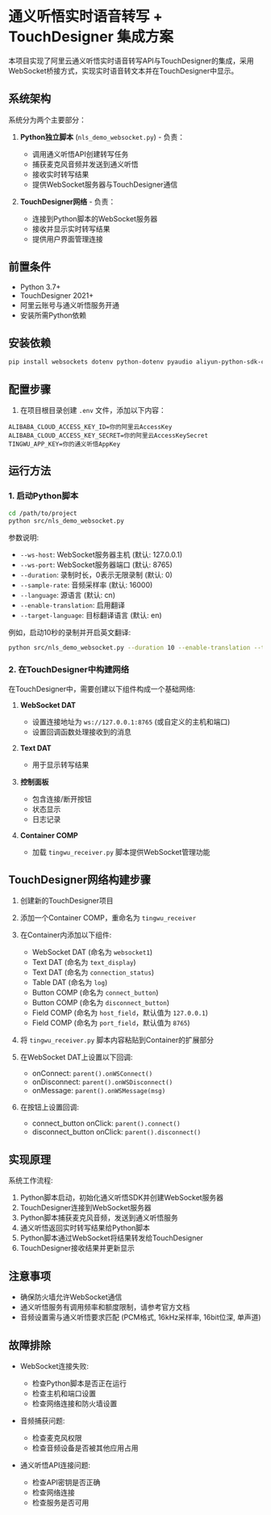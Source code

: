 # 通义听悟实时语音转写 + TouchDesigner 集成方案

本项目实现了阿里云通义听悟实时语音转写API与TouchDesigner的集成，采用WebSocket桥接方式，实现实时语音转文本并在TouchDesigner中显示。

## 系统架构

系统分为两个主要部分：

1. **Python独立脚本** (`nls_demo_websocket.py`) - 负责：
   - 调用通义听悟API创建转写任务
   - 捕获麦克风音频并发送到通义听悟
   - 接收实时转写结果
   - 提供WebSocket服务器与TouchDesigner通信

2. **TouchDesigner网络** - 负责：
   - 连接到Python脚本的WebSocket服务器
   - 接收并显示实时转写结果
   - 提供用户界面管理连接

## 前置条件

- Python 3.7+
- TouchDesigner 2021+
- 阿里云账号与通义听悟服务开通
- 安装所需Python依赖

## 安装依赖

```bash
pip install websockets dotenv python-dotenv pyaudio aliyun-python-sdk-core aliyun-python-sdk-tingwu
```

## 配置步骤

1. 在项目根目录创建 `.env` 文件，添加以下内容：

```
ALIBABA_CLOUD_ACCESS_KEY_ID=你的阿里云AccessKey
ALIBABA_CLOUD_ACCESS_KEY_SECRET=你的阿里云AccessKeySecret
TINGWU_APP_KEY=你的通义听悟AppKey
```

## 运行方法

### 1. 启动Python脚本

```bash
cd /path/to/project
python src/nls_demo_websocket.py
```

参数说明:
- `--ws-host`: WebSocket服务器主机 (默认: 127.0.0.1)
- `--ws-port`: WebSocket服务器端口 (默认: 8765)
- `--duration`: 录制时长，0表示无限录制 (默认: 0)
- `--sample-rate`: 音频采样率 (默认: 16000)
- `--language`: 源语言 (默认: cn)
- `--enable-translation`: 启用翻译
- `--target-language`: 目标翻译语言 (默认: en)

例如，启动10秒的录制并开启英文翻译:

```bash
python src/nls_demo_websocket.py --duration 10 --enable-translation --target-language en
```

### 2. 在TouchDesigner中构建网络

在TouchDesigner中，需要创建以下组件构成一个基础网络:

1. **WebSocket DAT**
   - 设置连接地址为 `ws://127.0.0.1:8765` (或自定义的主机和端口)
   - 设置回调函数处理接收到的消息

2. **Text DAT**
   - 用于显示转写结果

3. **控制面板**
   - 包含连接/断开按钮
   - 状态显示
   - 日志记录

4. **Container COMP**
   - 加载 `tingwu_receiver.py` 脚本提供WebSocket管理功能

## TouchDesigner网络构建步骤

1. 创建新的TouchDesigner项目
2. 添加一个Container COMP，重命名为 `tingwu_receiver`
3. 在Container内添加以下组件:
   - WebSocket DAT (命名为 `websocket1`)
   - Text DAT (命名为 `text_display`)
   - Text DAT (命名为 `connection_status`)
   - Table DAT (命名为 `log`)
   - Button COMP (命名为 `connect_button`)
   - Button COMP (命名为 `disconnect_button`)
   - Field COMP (命名为 `host_field`，默认值为 `127.0.0.1`)
   - Field COMP (命名为 `port_field`，默认值为 `8765`)
4. 将 `tingwu_receiver.py` 脚本内容粘贴到Container的扩展部分

5. 在WebSocket DAT上设置以下回调:
   - onConnect: `parent().onWSConnect()`
   - onDisconnect: `parent().onWSDisconnect()`
   - onMessage: `parent().onWSMessage(msg)`

6. 在按钮上设置回调:
   - connect_button onClick: `parent().connect()`
   - disconnect_button onClick: `parent().disconnect()`

## 实现原理

系统工作流程:

1. Python脚本启动，初始化通义听悟SDK并创建WebSocket服务器
2. TouchDesigner连接到WebSocket服务器
3. Python脚本捕获麦克风音频，发送到通义听悟服务
4. 通义听悟返回实时转写结果给Python脚本
5. Python脚本通过WebSocket将结果转发给TouchDesigner
6. TouchDesigner接收结果并更新显示

## 注意事项

- 确保防火墙允许WebSocket通信
- 通义听悟服务有调用频率和额度限制，请参考官方文档
- 音频设置需与通义听悟要求匹配 (PCM格式, 16kHz采样率, 16bit位深, 单声道)

## 故障排除

- WebSocket连接失败:
  - 检查Python脚本是否正在运行
  - 检查主机和端口设置
  - 检查网络连接和防火墙设置

- 音频捕获问题:
  - 检查麦克风权限
  - 检查音频设备是否被其他应用占用

- 通义听悟API连接问题:
  - 检查API密钥是否正确
  - 检查网络连接
  - 检查服务是否可用
